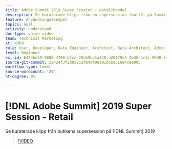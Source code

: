 ```yaml
---
title: Adobe Summit 2019 Super Session - detaljhandel
description: Se kuraterade klipp från en supersession (butik) på Summit 2019
feature: Användningsexempel
topics: null
activity: understand
doc-type: value video
team: Technical Marketing
kt: 4389
role: User, Developer, Data Engineer, Architect, Data Architect, Admin, Leader
level: Beginner
exl-id: 64f4be39-9800-4700-bfce-29ab9ba1a338,a20179c5-3b45-4c1c-90d0-54f7fd6a3bd1,a20179c5-3b45-4c1c-90d0-54f7fd6a3bd1,64f4be39-9800-4700-bfce-29ab9ba1a338
source-git-commit: 32424f3f2b05952fe4df9ea91dcbe51684cee905
workflow-type: tm+mt
source-wordcount: '29'
ht-degree: 0%

---
```


# [!DNL Adobe Summit] 2019 Super Session - Retail

Se kuraterade klipp från butikens supersession på [!DNL Summit] 2019

>[!VIDEO](https://video.tv.adobe.com/v/30549/?quality=12)
